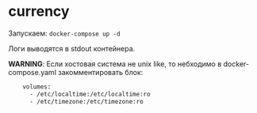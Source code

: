 # currency
Запускаем: 
    ```docker-compose up -d```

Логи выводятся в stdout контейнера.

**WARNING**: Если хостовая система не unix like, то небходимо в docker-compose.yaml закомментировать блок:

```bash
    volumes:
      - /etc/localtime:/etc/localtime:ro
      - /etc/timezone:/etc/timezone:ro
```
